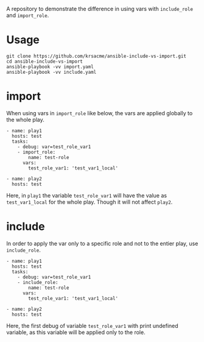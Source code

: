 
A repository to demonstrate the difference in using vars with `include_role`
and `import_role`.

Usage
=====

```
git clone https://github.com/krsacme/ansible-include-vs-import.git
cd ansible-include-vs-import
ansible-playbook -vv import.yaml
ansible-playbook -vv include.yaml
```

import
=====
When using vars in `import_role` like below, the vars are applied globally
to the whole play.

```
- name: play1
  hosts: test
  tasks:
    - debug: var=test_role_var1
    - import_role:
        name: test-role
      vars:
        test_role_var1: 'test_var1_local'

- name: play2
  hosts: test
```

Here, in `play1` the variable `test_role_var1` will have the value as
`test_var1_local` for the whole play. Though it will not affect `play2`.

include
=======
In order to apply the var only to a specific role and not to the entier play,
use `include_role`.

```
- name: play1
  hosts: test
  tasks:
    - debug: var=test_role_var1
    - include_role:
        name: test-role
      vars:
        test_role_var1: 'test_var1_local'

- name: play2
  hosts: test
```
Here, the first debug of variable `test_role_var1` with print undefined
variable, as this variable will be applied only to the role.
 
